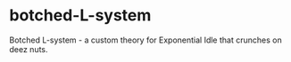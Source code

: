 # botched-L-system
Botched L-system - a custom theory for Exponential Idle that crunches on deez nuts.
